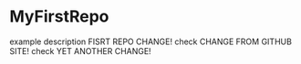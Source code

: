 # MyFirstRepo
example description
FISRT REPO CHANGE!
check
CHANGE FROM GITHUB SITE!
check
YET ANOTHER CHANGE!